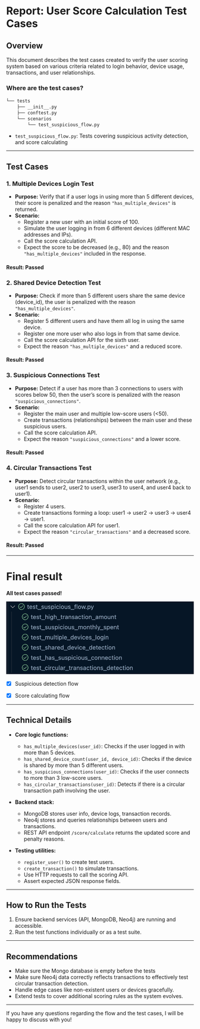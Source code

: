 # Report: User Score Calculation Test Cases

## Overview

This document describes the test cases created to verify the user scoring system based on various criteria related to login behavior, device usage, transactions, and user relationships.

### Where are the test cases?

```
└── tests
    ├── __init__.py
    ├── conftest.py
    └── scenarios
        └── test_suspicious_flow.py
```


- `test_suspicious_flow.py`: Tests covering suspicious activity detection, and score calculating

---

## Test Cases

### 1. Multiple Devices Login Test

- **Purpose:** Verify that if a user logs in using more than 5 different devices, their score is penalized and the reason `"has_multiple_devices"` is returned.
- **Scenario:**
  - Register a new user with an initial score of 100.
  - Simulate the user logging in from 6 different devices (different MAC addresses and IPs).
  - Call the score calculation API.
  - Expect the score to be decreased (e.g., 80) and the reason `"has_multiple_devices"` included in the response.

#### Result: Passed

### 2. Shared Device Detection Test

- **Purpose:** Check if more than 5 different users share the same device (device_id), the user is penalized with the reason `"has_multiple_devices"`.
- **Scenario:**
  - Register 5 different users and have them all log in using the same device.
  - Register one more user who also logs in from that same device.
  - Call the score calculation API for the sixth user.
  - Expect the reason `"has_multiple_devices"` and a reduced score.

#### Result: Passed
### 3. Suspicious Connections Test


- **Purpose:** Detect if a user has more than 3 connections to users with scores below 50, then the user’s score is penalized with the reason `"suspicious_connections"`.
- **Scenario:**
  - Register the main user and multiple low-score users (<50).
  - Create transactions (relationships) between the main user and these suspicious users.
  - Call the score calculation API.
  - Expect the reason `"suspicious_connections"` and a lower score.
#### Result: Passed

### 4. Circular Transactions Test

- **Purpose:** Detect circular transactions within the user network (e.g., user1 sends to user2, user2 to user3, user3 to user4, and user4 back to user1).
- **Scenario:**
  - Register 4 users.
  - Create transactions forming a loop: user1 → user2 → user3 → user4 → user1.
  - Call the score calculation API for user1.
  - Expect the reason `"circular_transactions"` and a decreased score.
#### Result: Passed

---
# Final result

**All test cases passed!**

![img](./img/test_suspicious_result.png)

- [x] Suspicious detection flow
- [x] Score calculating flow


---

## Technical Details

- **Core logic functions:**
  - `has_multiple_devices(user_id)`: Checks if the user logged in with more than 5 devices.
  - `has_shared_device_count(user_id, device_id)`: Checks if the device is shared by more than 5 different users.
  - `has_suspicious_connections(user_id)`: Checks if the user connects to more than 3 low-score users.
  - `has_circular_transactions(user_id)`: Detects if there is a circular transaction path involving the user.

- **Backend stack:**
  - MongoDB stores user info, device logs, transaction records.
  - Neo4j stores and queries relationships between users and transactions.
  - REST API endpoint `/score/calculate` returns the updated score and penalty reasons.

- **Testing utilities:**
  - `register_user()` to create test users.
  - `create_transaction()` to simulate transactions.
  - Use HTTP requests to call the scoring API.
  - Assert expected JSON response fields.

---

## How to Run the Tests

1. Ensure backend services (API, MongoDB, Neo4j) are running and accessible.
2. Run the test functions individually or as a test suite.

---

## Recommendations

- Make sure the Mongo database is empty before the tests
- Make sure Neo4j data correctly reflects transactions to effectively test circular transaction detection.
- Handle edge cases like non-existent users or devices gracefully.
- Extend tests to cover additional scoring rules as the system evolves.

---

If you have any questions regarding the flow and the test cases, I will be happy to discuss with you!

